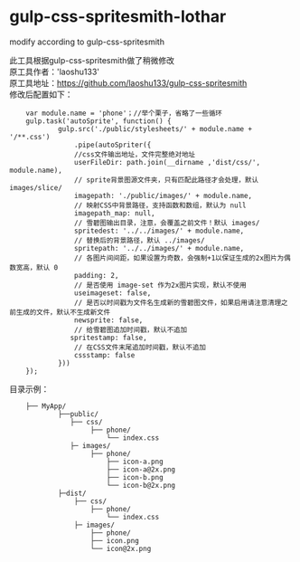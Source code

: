 # gulp-css-spritesmith-lothar
modify according to gulp-css-spritesmith

此工具根据gulp-css-spritesmith做了稍微修改<br />
原工具作者：'laoshu133' <br />
原工具地址：https://github.com/laoshu133/gulp-css-spritesmith <br />
修改后配置如下：

        var module.name = 'phone'；//举个栗子，省略了一些循环 
        gulp.task('autoSprite', function() { 
                gulp.src('./public/stylesheets/' + module.name + '/**.css') 
                    .pipe(autoSpriter({ 
                    //css文件输出地址，文件完整绝对地址 
                    userFileDir: path.join(__dirname ,'dist/css/', module.name), 
                    // sprite背景图源文件夹，只有匹配此路径才会处理，默认 images/slice/ 
                    imagepath: './public/images/' + module.name, 
                    // 映射CSS中背景路径，支持函数和数组，默认为 null 
                    imagepath_map: null,
                    // 雪碧图输出目录，注意，会覆盖之前文件！默认 images/ 
                    spritedest: '../../images/' + module.name, 
                    // 替换后的背景路径，默认 ../images/ 
                    spritepath: '../../images/' + module.name, 
                    // 各图片间间距，如果设置为奇数，会强制+1以保证生成的2x图片为偶数宽高，默认 0 
                    padding: 2, 
                    // 是否使用 image-set 作为2x图片实现，默认不使用
                    useimageset: false,
                    // 是否以时间戳为文件名生成新的雪碧图文件，如果启用请注意清理之前生成的文件，默认不生成新文件
                    newsprite: false,
                    // 给雪碧图追加时间戳，默认不追加
                   spritestamp: false,
                    // 在CSS文件末尾追加时间戳，默认不追加
                    cssstamp: false
                }))
        });
        
目录示例：

        ├── MyApp/ 
                ├──public/ 
                   ├── css/ 
                        ├── phone/ 
                            └── index.css 
                   ├─ images/ 
                        ├── phone/ 
                            ├── icon-a.png 
                            ├── icon-a@2x.png 
                            ├── icon-b.png 
                            └── icon-b@2x.png 
                ├─dist/
                    ├── css/
                        ├── phone/
                            └── index.css 
                    ├─ images/ 
                        ├── phone/ 
                        ├── icon.png
                        └── icon@2x.png
